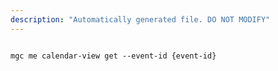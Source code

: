 ```yaml
---
description: "Automatically generated file. DO NOT MODIFY"
---
```


```cli

mgc me calendar-view get --event-id {event-id}

```